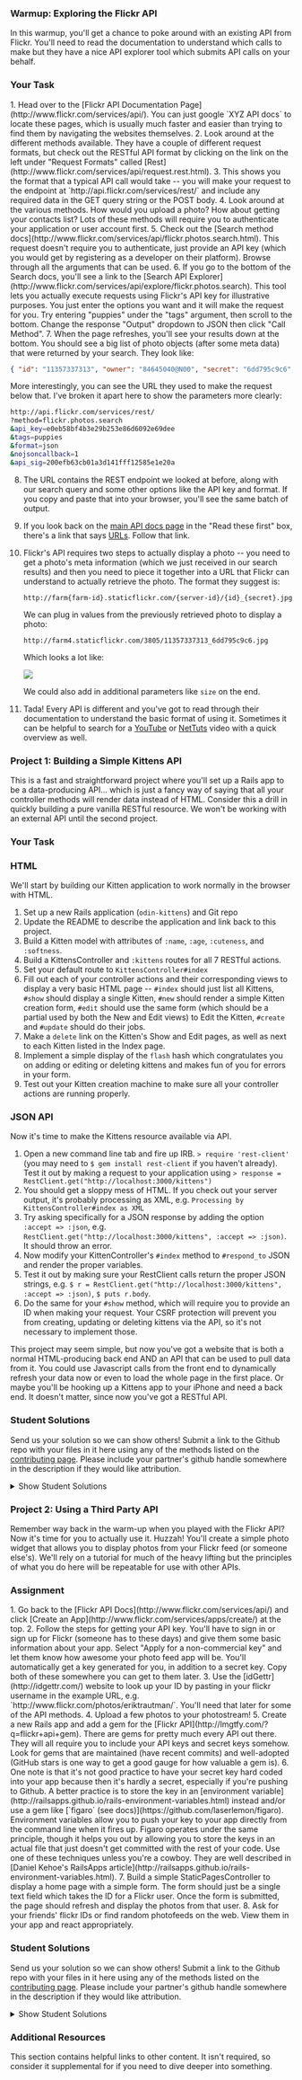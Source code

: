 ### Warmup: Exploring the Flickr API

In this warmup, you'll get a chance to poke around with an existing API from Flickr.  You'll need to read the documentation to understand which calls to make but they have a nice API explorer tool which submits API calls on your behalf.

### Your Task

<div class="lesson-content__panel" markdown="1">
1. Head over to the [Flickr API Documentation Page](http://www.flickr.com/services/api/).  You can just google `XYZ API docs` to locate these pages, which is usually much faster and easier than trying to find them by navigating the websites themselves.
2. Look around at the different methods available.  They have a couple of different request formats, but check out the RESTful API format by clicking on the link on the left under "Request Formats" called [Rest](http://www.flickr.com/services/api/request.rest.html).
3. This shows you the format that a typical API call would take -- you will make your request to the endpoint at `http://api.flickr.com/services/rest/` and include any required data in the GET query string or the POST body.
4. Look around at the various methods.  How would you upload a photo?  How about getting your contacts list?  Lots of these methods will require you to authenticate your application or user account first.
5. Check out the [Search method docs](http://www.flickr.com/services/api/flickr.photos.search.html).  This request doesn't require you to authenticate, just provide an API key (which you would get by registering as a developer on their platform).  Browse through all the arguments that can be used.
6. If you go to the bottom of the Search docs, you'll see a link to the [Search API Explorer](http://www.flickr.com/services/api/explore/flickr.photos.search).  This tool lets you actually execute requests using Flickr's API key for illustrative purposes.  You just enter the options you want and it will make the request for you.  Try entering "puppies" under the "tags" argument, then scroll to the bottom.  Change the response "Output" dropdown to JSON then click "Call Method".
7. When the page refreshes, you'll see your results down at the bottom.  You should see a big list of photo objects (after some meta data) that were returned by your search.  They look like:

   ~~~json
   { "id": "11357337313", "owner": "84645040@N00", "secret": "6dd795c9c6", "server": "3805", "farm": 4, "title": "Gavin-Feb2013-0127", "ispublic": 1, "isfriend": 0, "isfamily": 0 },
   ~~~

   More interestingly, you can see the URL they used to make the request below that.  I've broken it apart here to show the parameters more clearly:

   ~~~bash
   http://api.flickr.com/services/rest/
   ?method=flickr.photos.search
   &api_key=e0eb58bf4b3e29b253e86d6092e69dee
   &tags=puppies
   &format=json
   &nojsoncallback=1
   &api_sig=200efb63cb01a3d141fff12585e1e20a
   ~~~

8. The URL contains the REST endpoint we looked at before, along with our search query and some other options like the API key and format.  If you copy and paste that into your browser, you'll see the same batch of output.
9. If you look back on the [main API docs page](http://www.flickr.com/services/api/) in the "Read these first" box, there's a link that says [URLs](http://www.flickr.com/services/api/misc.urls.html).  Follow that link.
10. Flickr's API requires two steps to actually display a photo -- you need to get a photo's meta information (which we just received in our search results) and then you need to piece it together into a URL that Flickr can understand to actually retrieve the photo.  The format they suggest is:

    `http://farm{farm-id}.staticflickr.com/{server-id}/{id}_{secret}.jpg`

    We can plug in values from the previously retrieved photo to display a photo:

    `http://farm4.staticflickr.com/3805/11357337313_6dd795c9c6.jpg`

    Which looks a lot like:

    <img src="http://farm4.staticflickr.com/3805/11357337313_6dd795c9c6.jpg">

    We could also add in additional parameters like `size` on the end.

11. Tada! Every API is different and you've got to read through their documentation to understand the basic format of using it.  Sometimes it can be helpful to search for a [YouTube](http://www.youtube.com) or [NetTuts](http://code.tutsplus.com) video with a quick overview as well.

</div>

### Project 1: Building a Simple Kittens API

This is a fast and straightforward project where you'll set up a Rails app to be a data-producing API... which is just a fancy way of saying that all your controller methods will render data instead of HTML.  Consider this a drill in quickly building a pure vanilla RESTful resource.  We won't be working with an external API until the second project.

### Your Task

<div class="lesson-content__panel" markdown="1">

### HTML

We'll start by building our Kitten application to work normally in the browser with HTML.

1. Set up a new Rails application (`odin-kittens`) and Git repo
2. Update the README to describe the application and link back to this project.
3. Build a Kitten model with attributes of `:name`, `:age`, `:cuteness`, and `:softness`.
4. Build a KittensController and `:kittens` routes for all 7 RESTful actions.
3. Set your default route to `KittensController#index`
5. Fill out each of your controller actions and their corresponding views to display a very basic HTML page -- `#index` should just list all Kittens, `#show` should display a single Kitten, `#new` should render a simple Kitten creation form, `#edit` should use the same form (which should be a partial used by both the New and Edit views) to Edit the Kitten, `#create` and `#update` should do their jobs.
6. Make a `delete` link on the Kitten's Show and Edit pages, as well as next to each Kitten listed in the Index page.
7. Implement a simple display of the `flash` hash which congratulates you on adding or editing or deleting kittens and makes fun of you for errors in your form.
8. Test out your Kitten creation machine to make sure all your controller actions are running properly.

### JSON API

Now it's time to make the Kittens resource available via API.

1. Open a new command line tab and fire up IRB.  `> require 'rest-client'` (you may need to `$ gem install rest-client` if you haven't already).  Test it out by making a request to your application using `> response = RestClient.get("http://localhost:3000/kittens")`
2. You should get a sloppy mess of HTML.  If you check out your server output, it's probably processing as XML, e.g. `Processing by KittensController#index as XML`
3. Try asking specifically for a JSON response by adding the option `:accept => :json`, e.g. `RestClient.get("http://localhost:3000/kittens", :accept => :json)`.  It should throw an error.
4. Now modify your KittenController's `#index` method to `#respond_to` JSON and render the proper variables.
5. Test it out by making sure your RestClient calls return the proper JSON strings, e.g. `$ r = RestClient.get("http://localhost:3000/kittens", :accept => :json)`, `$ puts r.body`.
6. Do the same for your `#show` method, which will require you to provide an ID when making your request.  Your CSRF protection will prevent you from creating, updating or deleting kittens via the API, so it's not necessary to implement those.

This project may seem simple, but now you've got a website that is both a normal HTML-producing back end AND an API that can be used to pull data from it.  You could use Javascript calls from the front end to dynamically refresh your data now or even to load the whole page in the first place.  Or maybe you'll be hooking up a Kittens app to your iPhone and need a back end.  It doesn't matter, since now you've got a RESTful API.

</div>

### Student Solutions
Send us your solution so we can show others! Submit a link to the Github repo with your files in it here using any of the methods listed on the [contributing page](http://github.com/TheOdinProject/curriculum/blob/master/contributing.md).  Please include your partner's github handle somewhere in the description if they would like attribution.

<details markdown="block">
  <summary> Show Student Solutions </summary>

* Add your solution below this line!
* [Run After's Solution](https://github.com/run-after/odin-kittens)
* [Jose Salvador's Solution](https://github.com/Jsalvadorpp/odin-kittens)
* [Ovsjah Schweinefresser's Solution](https://github.com/Ovsjah/odin_kittens) - [View in Browser](https://ovsjazz-odin-kittens.herokuapp.com/)
* [robomonk's Solution](https://github.com/robo-monk/odin-kittens)
* [fossegrim's Solution](https://github.com/olav35/odin-kittens)
* [CodingCop's Solution](https://github.com/cleve703/odin-kittens)
* [Ian's Solution](https://github.com/IanMKesler/odin-kittens)
* [Braxton Lemmon's Solution](https://github.com/braxtonlemmon/odin-kittens)
* [Helmi's Solution](https://github.com/helmihidzir/odin-kittens)
* [Kevin Vuong's solution](https://github.com/fffear/odin-kittens)
* [Learnsometing's Solution](https://github.com/learnsometing/rails-odin-apis_users)
* [Simon Tharby's solution](https://github.com/jinjagit/kittens-api)
* [Jason McKee's solution](https://github.com/jttmckee/odin-kittens)
* [Chibuzor's solution](https://github.com/uzorjchibuzor/odin-kitten)
* [Javier Machin's solution](https://github.com/Javier-Machin/odin-lizards)
* [nmac's solution](https://github.com/nmacawile/odin-kittens)
* [brxck's solution](https://github.com/brxck/kittens-api)
* [Jmooree30's solution](https://github.com/jmooree30/odin-kittens.git)
* [theghall's solutions](https://github.com/theghall/odin-kittens.git)
* [Clayton Sweeten's solution](https://github.com/cjsweeten101/odin-kittens)
* [Jonathan Yiv's solution](https://github.com/JonathanYiv/odin-kittens)
* [mindovermiles262's solution](https://github.com/mindovermiles262/odin-kittens)
* [holdercp's solution](https://github.com/holdercp/odin-kittens)
* [Joshua Wootonn's solution](https://github.com/jose56wonton/kittens)
* [jfonz412's solution](https://github.com/jfonz412/odin-kittens)
* [Austin's Solution ](https://github.com/CouchofTomato/odin-kittens)
* [Rhys B.'s Solution ](https://github.com/105ron/odin_kittens)
* [sirramongabriel's solution](https://github.com/sirramongabriel/odin-kittens)
* [jamie's solution](https://github.com/Jberczel/odin-projects/tree/master/odin-kittens)
* [Donald's solution](https://github.com/donaldali/odin-rails/tree/master/odin-kittens)
* [Adrian Badarau's solution](https://github.com/adrianbadarau/Kittens-API)
* [Marina Sergeyeva's solution](https://github.com/imousterian/OdinProject/tree/master/Project3_Kittens/kittens)
* [Kate McFaul's solution](https://github.com/craftykate/odin-project/tree/master/Chapter_04-Advanced_Rails/kittens-api)
* [Vidul's solution](https://github.com/viparthasarathy/odin-kittens)
* [Jason Matthews' solution](https://github.com/fo0man/odin-kittens)
* [Dominik Stodolny's solution](https://github.com/dstodolny/odin-kittens)
* [Kevin Mulhern's solution](https://github.com/KevinMulhern/odin-kittens)
* [AtActionParks's solution](https://github.com/AtActionPark/odin_kittens)
* [Hutton Brandon's solution](https://github.com/Hutbytheton/odin-kittens)
* [Jeremy Mauzy's solution](https://github.com/apositivejam/the_odin_project/tree/master/odin-kittens)
* [dchen71's solution](https://github.com/dchen71/odin-kittens)
* [Matias Pan's solution](https://github.com/kriox26/odin-kittens)
* [Tomislav Mikulin's solution](https://github.com/MrKindle85/odin-kittens)
* [Florian Mainguy's solution](https://github.com/florianmainguy/theodinproject/tree/master/rails/odin-kittens)
* [lynchd2's solution](https://github.com/lynchd2/TOP-ruby-on-rails/tree/master/odin-photo-feeder)
* [Radi Totev's solution](https://github.com/raditotev/odin-kittens)
* [Luke Walker's solution](https://github.com/ubershibs/rails_course/tree/master/odin-kittens)
* [srashidi's solution](https://github.com/srashidi/APIs/tree/master/odin-kittens)
* [Scott Bobbitt's solution](https://github.com/sco-bo/kitten_api)
* [James Brooks's solution](https://github.com/jhbrooks/kittens-api)
* [Miguel Herrera's solution](https://github.com/migueloherrera/odin-kittens)
* [Sander Schepens's solution](https://github.com/schepens83/theodinproject.com/tree/master/rails/project11--odin-kittens/odin-kittens)
* [Top's solution](https://github.com/TopOneOfTopOne/kittens-api) - [View in Browser](https://teseter.herokuapp.com/)
* [Matt Velez's solution](https://github.com/Timecrash/rails-projects/tree/master/odin-kittens)
* [Fabricio Carrara's solution](https://github.com/fcarrara/odin-kittens)
* [David Chapman's solution](https://github.com/davidchappy/odin_training_projects/tree/master/odin-kittens-api)
* [Mayowa Pitan's solution](https://github.com/andela-mpitan/odin-kittens)
* [Shala Qweghen's solution](https://github.com/ShalaQweghen/odin-kittens)
* [Frank V's solution](https://github.com/fv42wid/kittens)
* [Amrr Bakry's solution (with API versioning)](https://github.com/Amrrbakry/rails_the_odin_project/tree/master/odin_kittens) - [View in Browser](https://still-woodland-31813.herokuapp.com/)
* [Dylan's Solution with comprehensive controller testing](https://github.com/resputin/the_odin_project/tree/master/Rails/odin-kittens)
* [DV's solution](https://github.com/dvislearning/odin-kittens)
* [Sophia Wu's solution](https://github.com/SophiaLWu/kittens-api)
* [Daniel Aguilar's solution](https://github.com/danaguilar/odin-kittens)
* [Francisco Carlos's solution](https://github.com/fcarlosdev/the_odin_project/tree/master/odin-kittens)
* [Punnadittr's solution](https://github.com/punnadittr/odin-kittens)
* [JZaitz's solution](https://github.com/JZaitz/Kittens-API)
* [Uy Bình's solution](https://github.com/uybinh/odin-kittens) - [View in Browser](https://odin-kitten-summer-hot.herokuapp.com/api/kittens/)
* [Areeba's solution](https://github.com/AREEBAISHTIAQ/odin-kittens)
* [Agon's solution](https://github.com/AgonIdrizi/kitten)
* [Malaika's Solution](https://github.com/malaikaMI/odin-kittens)
* [bchalman's solution](https://github.com/bchalman/odin-kittens)
* [Brendaneus' Solution](https://theodinprojects.live/courses/ruby-on-rails/projects/kittens-api)
* [vanny96's Solution](https://github.com/vanny96/odin-kittens)
* [JamCry's Solution](https://github.com/jamcry/odin-kittens-api)
* [Jamesredux's Solution](https://github.com/Jamesredux/odin-kittens)
* [Rey van den Berg's Solution](https://github.com/Rey810/odin-kittens-api)
* [Timework's Solution](https://github.com/Timework/odin-kittens)

</details>

### Project 2: Using a Third Party API

Remember way back in the warm-up when you played with the Flickr API?  Now it's time for you to actually use it.  Huzzah!  You'll create a simple photo widget that allows you to display photos from your Flickr feed (or someone else's).  We'll rely on a tutorial for much of the heavy lifting but the principles of what you do here will be repeatable for use with other APIs.

### Assignment

<div class="lesson-content__panel" markdown="1">
1. Go back to the [Flickr API Docs](http://www.flickr.com/services/api/) and click [Create an App](http://www.flickr.com/services/apps/create/) at the top.
2. Follow the steps for getting your API key.  You'll have to sign in or sign up for Flickr (someone has to these days) and give them some basic information about your app.  Select "Apply for a non-commercial key" and let them know how awesome your photo feed app will be.  You'll automatically get a key generated for you, in addition to a secret key.  Copy both of these somewhere you can get to them later.
3. Use the [idGettr](http://idgettr.com/) website to look up your ID by pasting in your flickr username in the example URL, e.g. `http://www.flickr.com/photos/eriktrautman/`.  You'll need that later for some of the API methods.
4. Upload a few photos to your photostream!
5. Create a new Rails app and add a gem for the [Flickr API](http://lmgtfy.com/?q=flickr+api+gem). There are gems for pretty much every API out there. They will all require you to include your API keys and secret keys somehow. Look for gems that are maintained (have recent commits) and well-adopted (GitHub stars is one way to get a good gauge for how valuable a gem is).
6. One note is that it's not good practice to have your secret key hard coded into your app because then it's hardly a secret, especially if you're pushing to Github.  A better practice is to store the key in an [environment variable](http://railsapps.github.io/rails-environment-variables.html) instead and/or use a gem like [`figaro` (see docs)](https://github.com/laserlemon/figaro).  Environment variables allow you to push your key to your app directly from the command line when it fires up.  Figaro operates under the same principle, though it helps you out by allowing you to store the keys in an actual file that just doesn't get committed with the rest of your code.  Use one of these techniques unless you're a cowboy.  They are well described in [Daniel Kehoe's RailsApps article](http://railsapps.github.io/rails-environment-variables.html).
7. Build a simple StaticPagesController to display a home page with a simple form.  The form should just be a single text field which takes the ID for a Flickr user.  Once the form is submitted, the page should refresh and display the photos from that user.
8. Ask for your friends' flickr IDs or find random photofeeds on the web.  View them in your app and react appropriately.
</div>

### Student Solutions
Send us your solution so we can show others! Submit a link to the Github repo with your files in it here using any of the methods listed on the [contributing page](http://github.com/TheOdinProject/curriculum/blob/master/contributing.md).  Please include your partner's github handle somewhere in the description if they would like attribution.

<details markdown="block">
  <summary> Show Student Solutions </summary>

* Add your solution below this line!
* [Run After's Solution](https://github.com/run-after/flickr-api)
* [BShowen's Solution](https://github.com/BShowen/flickr_search_api) - [Live](https://flick-r.herokuapp.com/)
* [Duarte's Solution](https://github.com/Duartemartins/odin-flickr)
* [Ovsjah Schweinefresser's Solution](https://github.com/Ovsjah/flickr_api) - [View in Browser](https://ovsjazz-flickr-api.herokuapp.com/)
* [robomonk's solution](https://github.com/robo-monk/odin-timefreeze) - [View in browser](https://shielded-shore-35008.herokuapp.com/)
* [fossegrim's Solution](https://github.com/olav35/odin-flickr)
* [CodingCop's Solution](https://github.com/cleve703/flickr-learning)
* [Ian's Solution](https://github.com/IanMKesler/flickr-widget)
* [Helmi's Solution](https://github.com/helmihidzir/odin_flickr)
* [Kevin Vuong's solution](https://github.com/fffear/odin_flickr)
* [Learnsometing's Solution](https://github.com/learnsometing/Rails-flickr_api)
* [Simon Tharby's solution](https://github.com/jinjagit/flickr-api) - [View in browser](https://findr-simontharby.herokuapp.com/)
* [Jason McKee's solution](https://github.com/jttmckee/odin-flickr.git) | [Live](https://immense-bayou-47624.herokuapp.com/)
* [Max Garber's solution](https://github.com/bubblebooy/odin-flickr)
* [Javier Machin's solution](https://github.com/Javier-Machin/Flickr-API)
* [szib's solution](https://github.com/szib/odin-flickr) - [View in browser](https://intense-escarpment-22977.herokuapp.com/)
* [nmac's solution](https://github.com/nmacawile/flickr-browsr) - [Heroku](https://ancient-coast-53530.herokuapp.com/?user=flickr)
* [brxck's solution](https://github.com/brxck/flickr-viewer) - [View in browser](https://protected-sea-14480.herokuapp.com/)
* [Jmooree30's solution](https://github.com/jmooree30/odin-api.git) - [View in browser](https://lit-bastion-68220.herokuapp.com/)
* [theghall's solution](https://github.com/theghall/odin-flickr.git)
* [Clayton Sweeten's solution](https://github.com/cjsweeten101/odin-flickr)
* [Jonathan Yiv's solution](https://github.com/JonathanYiv/flickr-api)
* [mindovermiles262's solution](https://github.com/mindovermiles262/flickr-api) - [View in browser](https://flickr-api-ad.herokuapp.com/)
* [leosoaivan's solution](https://github.com/leosoaivan/TOP_ror_flickr) - [View in browser](https://still-spire-50621.herokuapp.com/)
* [Joshua Wootonn's solution](https://github.com/jose56wonton/flickr_api_test)
* [holdercp's solution](https://github.com/holdercp/flickr-feed) - [View in browser](https://stark-brook-63398.herokuapp.com/)
* [Austin's solution](https://github.com/CouchofTomato/odin_flikr)
* [Rhys B.'s Solution ](https://github.com/105ron/flickrphotos) - [View in browser](https://calm-coast-27204.herokuapp.com)
* [Donald's solution](https://github.com/donaldali/odin-rails/tree/master/odin-flickr)
* [Adrian Badarau's solution](https://github.com/adrianbadarau/rails-flickr-api-test-app)
* [Jack's solution](https://github.com/jnguyen85/flickr_search)
* [Dominik Stodolny's solution](https://github.com/dstodolny/odin-flickr)
* [Alex's solution](https://github.com/alexgh123/odin-api-practice) - [View in browser](https://radiant-bastion-6163.herokuapp.com)
* [Kevin Mulhern's solution](https://github.com/KevinMulhern/odin-flickr-api-app)
* [AtActionPark's solution - With fix for ssl error on windows](https://github.com/AtActionPark/odin_flickr_api_app)
* [Jeremy Mauzy's solution](https://github.com/apositivejam/the_odin_project/tree/master/flickr_api)
* [Tomislav Mikulin's solution](https://github.com/MrKindle85/odin-flickr-api)
* [Luke Walker's solution](https://github.com/ubershibs/rails_course/tree/master/flickr-sidebar)
* [srashidi's solution](https://github.com/srashidi/APIs/tree/master/flickr-sidebar)
* [Scott Bobbitt's solution](https://github.com/sco-bo/flickr_widget) - [View in Browser](https://secure-refuge-22481.herokuapp.com/)
* [James Brooks's solution](https://github.com/jhbrooks/flickr-get) - [View in browser](https://still-tor-87008.herokuapp.com/)
* [Miguel Herrera's solution](https://github.com/migueloherrera/odin-photos)
* [Sander Schepens's solution](https://github.com/schepens83/theodinproject.com/tree/master/rails/project11--odin-kittens/flickr-viewer)
* [Top's solution](https://github.com/TopOneOfTopOne/flickr-api) - [View in Browser](https://flickr-apii.herokuapp.com/)
* [Matt Velez's solution](https://github.com/Timecrash/rails-projects/tree/master/flickr-sidebar)
* [David Chapman's solution](https://github.com/davidchappy/odin_training_projects/tree/master/flickr-api)
* [Mayowa Pitan's solution](https://github.com/andela-mpitan/odin-kittens) - [View in Browser](http://odin-kittens.herokuapp.com/)
* [Shala Qweghen's solution](https://github.com/ShalaQweghen/flickr-photo-finder) - [View in Browser](https://shielded-retreat-38986.herokuapp.com)
* [Dylan's Solution](https://github.com/resputin/the_odin_project/tree/master/Rails/flickr_api)
* [DV's solution](https://github.com/dvislearning/odin-flickr) - [View in Browser](http://serene-spire-20652.herokuapp.com)
* [Sophia Wu's solution](https://github.com/SophiaLWu/flickr-app-api) - [View in Browser](https://radiant-ravine-62439.herokuapp.com/)
* [Daniel Aguilar's solution](https://github.com/danaguilar/Flicker-fotos)
* [Francisco Carlos's solution](https://github.com/fcarlosdev/the_odin_project/tree/master/odin-flickr-api)
* [Punnadittr's solution](https://github.com/punnadittr/flickr-api-app) - [View in Browser](https://young-wildwood-74188.herokuapp.com/)
* [Areeba's solution](https://github.com/AREEBAISHTIAQ/flickr-browser)
* [Agon's solution](https://github.com/AgonIdrizi/Flickr_photos)
* [Malaika's Solution](https://github.com/malaikaMI/flickr-browser)
* [bchalman's solution](https://github.com/bchalman/odin-flickr-api)
* [Brendaneus' Solution](https://theodinprojects.live/courses/ruby-on-rails/projects/flickr-api)
* [Jamesredux's solution](https://github.com/Jamesredux/flickr_app) - [View in Browser](https://sleepy-castle-29757.herokuapp.com/)
* [Timework's solution](https://github.com/Timework/odin-flickr)

</details>

### Additional Resources
This section contains helpful links to other content. It isn't required, so consider it supplemental for if you need to dive deeper into something.
